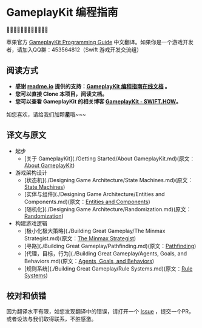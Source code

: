 # GameplayKit 编程指南

💐💐💐💐💐💐💐💐💐💐💐💐

苹果官方 [GameplayKit Programming Guide](https://developer.apple.com/library/prerelease/ios/documentation/General/Conceptual/GameplayKit_Guide/index.html) 中文翻译。如果你是一个游戏开发者，请加入QQ群：453564812（Swift 游戏开发交流组）

## 阅读方式
- **感谢 [readme.io](http://readme.io/) 提供的支持：[GameplayKit 编程指南在线文档](https://gameplaykit-programming-guide-chinese.readme.io/) 。**
- **您可以直接 Clone 本项目，阅读文档。**
- **您可以查看 GameplayKit 的相关博客 [GameplayKit - SWIFT.HOW](http://swift.how/tag/gameplaykit)。**

如您喜欢，请给我们加颗**星**哦~~~

## 译文与原文

- 起步
	- [关于 GameplayKit](./Getting Started/About GameplayKit.md)(原文：[About GameplayKit](https://developer.apple.com/library/prerelease/ios/documentation/General/Conceptual/GameplayKit_Guide/index.html))
- 游戏架构设计
	- [状态机](./Designing Game Architecture/State Machines.md)(原文：[State Machines](https://developer.apple.com/library/prerelease/ios/documentation/General/Conceptual/GameplayKit_Guide/StateMachine.html))
	- [实体与组件](./Designing Game Architecture/Entities and Components.md)(原文：[Entities and Components](https://developer.apple.com/library/prerelease/ios/documentation/General/Conceptual/GameplayKit_Guide/EntityComponent.html))
	- [随机化](./Designing Game Architecture/Randomization.md)(原文：[Randomization](https://developer.apple.com/library/prerelease/ios/documentation/General/Conceptual/GameplayKit_Guide/RandomSources.html))
- 构建游戏逻辑
	- [极小化极大策略](./Building Great Gameplay/The Minmax Strategist.md)(原文：[The Minmax Strategist](https://developer.apple.com/library/prerelease/ios/documentation/General/Conceptual/GameplayKit_Guide/Minmax.html))
	- [寻路](./Building Great Gameplay/Pathfinding.md)(原文：[Pathfinding](https://developer.apple.com/library/prerelease/ios/documentation/General/Conceptual/GameplayKit_Guide/Pathfinding.html))
	- [代理，目标，行为](./Building Great Gameplay/Agents, Goals, and Behaviors.md)(原文：[Agents, Goals, and Behaviors](https://developer.apple.com/library/prerelease/ios/documentation/General/Conceptual/GameplayKit_Guide/Agent.html))
	- [规则系统](./Building Great Gameplay/Rule Systems.md)(原文：[Rule Systems](https://developer.apple.com/library/prerelease/ios/documentation/General/Conceptual/GameplayKit_Guide/RuleSystems.html))

## 校对和侦错

因为翻译水平有限，如您发现翻译中的错误，请打开一个 [Issue](https://github.com/SwiftHow/GameplayKit-Programming-Guide-ZH_CN/issues) ，提交一个PR，或者设法与我们取得联系，不胜感激。
